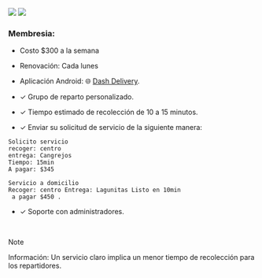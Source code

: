 ![](https://img.shields.io/badge/Planes%20para%20restaurantes%20-%20servicio%20a%20domicilio-blue) ![](https://img.shields.io/badge/Versi%C3%B3n%20-%202.1-green)



### Membresia:
- Costo $300 a la semana
- Renovación: Cada lunes

- Aplicación Android: :globe_with_meridians: [Dash Delivery](https://play.google.com/store/apps/details?id=com.nabiaa.dashdelivery). 

- ✓ Grupo de reparto personalizado.
- ✓ Tiempo estimado de recolección de 10 a 15 minutos.
- ✓ Enviar su solicitud de servicio de la siguiente manera:
```
Solicito servicio
recoger: centro
entrega: Cangrejos
Tiempo: 15min
A pagar: $345

Servicio a domicilio
Recoger: centro Entrega: Lagunitas Listo en 10min
 a pagar $450 .
```
- ✓ Soporte con administradores.
<br>

> [!NOTE]
> Información: Un servicio claro implica un menor tiempo de recolección para los repartidores.
